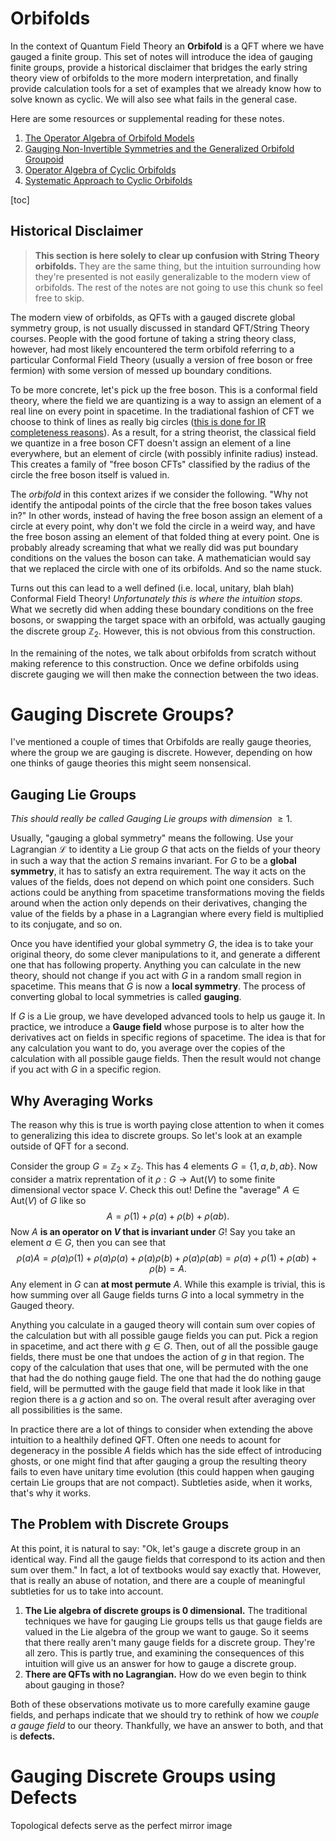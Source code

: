 # Orbifolds

In the context of Quantum Field Theory an **Orbifold** is a QFT where we have gauged a finite group. This set of notes will introduce the idea of gauging finite groups, provide a historical disclaimer that bridges the early string theory view of orbifolds to the more modern interpretation, and finally provide calculation tools for a set of examples that we already know how to solve known as cyclic. We will also see what fails in the general case. 

Here are some resources or supplemental reading for these notes.

1. [The Operator Algebra of Orbifold Models](https://link.springer.com/article/10.1007/BF01238812)
2. [Gauging Non-Invertible Symmetries and the Generalized Orbifold Groupoid](https://arxiv.org/pdf/2311.17044)
3. [Operator Algebra of Cyclic Orbifolds](https://arxiv.org/pdf/2212.07678)
4. [Systematic Approach to Cyclic Orbifolds](https://arxiv.org/pdf/hep-th/9701061)

[toc]



## Historical Disclaimer

> **This section is here solely to clear up confusion with String Theory orbifolds.** They are the same thing, but the intuition surrounding how they're presented is not easily generalizable to the modern view of orbifolds. The rest of the notes are not going to use this chunk so feel free to skip.

The modern view of orbifolds, as QFTs with a gauged discrete global symmetry group, is not usually discussed in standard QFT/String Theory courses. People with the good fortune of taking a string theory class, however, had most likely encountered the term orbifold referring to a particular Conformal Field Theory (usually a version of free boson or free fermion) with some version of messed up boundary conditions.

To be more concrete, let's pick up the free boson. This is a conformal field theory, where the field we are quantizing is a way to assign an element of a real line on every point in spacetime. In the tradiational fashion of CFT we choose to think of lines as really big circles ([this is done for IR completeness reasons](../Defects/Twisting.md#Space-is-a-Circle)). As a result, for a string theorist, the classical field we quantize in a free boson CFT doesn't assign an element of a line everywhere, but an element of circle (with possibly infinite radius) instead. This creates a family of "free boson CFTs" classified by the radius of the circle the free boson itself is valued in.

The *orbifold* in this context arizes if we consider the following. "Why not identify the antipodal points of the circle that the free boson takes values in?" In other words, instead of having the free boson assign an element of a circle at every point, why don't we fold the circle in a weird way, and have the free boson assing an element of that folded thing at every point. One is probably already screaming that what we really did was put boundary conditions on the values the boson can take. A mathematician would say that we replaced the circle with one of its orbifolds. And so the name stuck.

Turns out this can lead to a well defined (i.e. local, unitary, blah blah) Conformal Field Theory! *Unfortunately this is where the intuition stops.* What we secretly did when adding these boundary conditions on the free bosons, or swapping the target space with an orbifold, was actually gauging the discrete group $\mathbb{Z}_2$. However, this is not obvious from this construction. 

In the remaining of the notes, we talk about orbifolds from scratch without making reference to this construction. Once we define orbifolds using discrete gauging we will then make the connection between the two ideas.



# Gauging Discrete Groups?

I've mentioned a couple of times that Orbifolds are really gauge theories, where the group we are gauging is discrete. However, depending on how one thinks of gauge theories this might seem nonsensical. 

## Gauging Lie Groups

*This should really be called Gauging Lie groups with dimension* $\geq 1.$

Usually, "gauging a global symmetry" means the following. Use your Lagrangian $\mathcal{L}$ to identity a Lie group $G$ that acts on the fields of your theory in such a way that the action $S$ remains invariant. For $G$ to be a **global symmetry**, it has to satisfy an extra requirement. The way it acts on the values of the fields, does not depend on which point one considers. Such actions could be anything from spacetime transformations moving the fields around when the action only depends on their derivatives, changing the value of the fields by a phase in a Lagrangian where every field is multiplied to its conjugate, and so on. 

Once you have identified your global symmetry $G$, the idea is to take your original theory, do some clever manipulations to it, and generate a different one that has following property. Anything you can calculate in the new theory, should not change if you act with $G$ in a random small region in spacetime. This means that $G$ is now a **local symmetry**. The process of converting global to local symmetries is called **gauging**.

If $G$ is a Lie group, we have developed advanced tools to help us gauge it. In practice, we introduce a **Gauge field** whose purpose is to alter how the derivatives act on fields in specific regions of spacetime. The idea is that for any calculation you want to do, you average over the copies of the calculation with all possible gauge fields. Then the result would not change if you act with $G$ in a specific region.



## Why Averaging Works

The reason why this is true is worth paying close attention to when it comes to generalizing this idea to discrete groups. So let's look at an example outside of QFT for a second.

Consider the group $G=\mathbb{Z}_2 \times \mathbb{Z}_2$. This has 4 elements $G=\{1,a,b,ab\}$. Now consider a matrix reprentation of it $\rho: G \to \text{Aut}(V)$ to some finite dimensional vector space $V$. Check this out! Define the "average" $A \in \text{Aut}(V)$ of $G$ like so
$$
A = \rho(1) + \rho(a) + \rho(b) + \rho(ab).
$$
Now $A$ **is an operator on $V$ that is invariant under** $G$! Say you take an element $a \in G$, then you can see that
$$
\rho(a) A = \rho(a) \rho(1) + \rho(a) \rho(a) + \rho(a) \rho(b) + \rho(a) \rho(ab) = \rho(a) + \rho(1) + \rho(ab) + \rho(b) = A.
$$
Any element in $G$ can **at most permute** $A$. While this example is trivial, this is how summing over all Gauge fields turns $G$ into a local symmetry in the Gauged theory.

Anything you calculate in a gauged theory will contain sum over copies of the calculation but with all possible gauge fields you can put.  Pick a region in spacetime, and act there with $g \in G$. Then, out of all the possible gauge fields, there must be one that undoes the action of $g$ in that region. The copy of the calculation that uses that one, will be permuted with the one that had the do nothing gauge field. The one that had the do nothing gauge field, will be permutted with the gauge field that made it look like in that region there is a $g$ action and so on. The overal result after averaging over all possibilities is the same.

In practice there are a lot of things to consider when extending the above intuition to a healthily defined QFT. Often one needs to acount for degeneracy in the possible $A$ fields which has the side effect of introducing ghosts, or one might find that after gauging a group the resulting theory fails to even have unitary time evolution (this could happen when gauging certain Lie groups that are not compact). Subtleties aside, when it works, that's why it works.



## The Problem with Discrete Groups

At this point, it is natural to say: "Ok, let's gauge a discrete group in an identical way. Find all the gauge fields that correspond to its action and then sum over them." In fact, a lot of textbooks would say exactly that. However, that is really an abuse of notation, and there are a couple of meaningful subtleties for us to take into account.

1. **The Lie algebra of discrete groups is 0 dimensional.** The traditional techniques we have for gauging Lie groups tells us that gauge fields are valued in the Lie algebra of the group we want to gauge. So it seems that there really aren't many gauge fields for a discrete group. They're all zero. This is partly true, and examining the consequences of this intuition will give us an answer for how to gauge a discrete group.
2. **There are QFTs with no Lagrangian.** How do we even begin to think about gauging in those?

Both of these observations motivate us to more carefully examine gauge fields, and perhaps indicate that we should try to rethink of how we *couple a gauge field* to our theory. Thankfully, we have an answer to both, and that is **defects.** 



# Gauging Discrete Groups using Defects

Topological defects serve as the perfect mirror image 

















